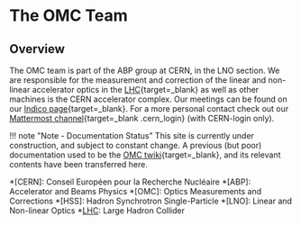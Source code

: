# The OMC Team

## Overview

The OMC team is part of the ABP group at CERN, in the LNO section.
We are responsible for the measurement and correction of the linear and non-linear accelerator optics in the [LHC][lhc]{target=_blank} as well as other machines is the CERN accelerator complex.
Our meetings can be found on our [Indico page][omc_indico]{target=_blank}.
For a more personal contact check out our [Mattermost channel][omc_mattermost]{target=_blank .cern_login} (with CERN-login only).

!!! note "Note - Documentation Status"
    This site is currently under construction, and subject to constant change.
    A previous (but poor) documentation used to be the [OMC twiki][omc_twiki]{target=_blank}, and its relevant contents have been transferred here.

*[CERN]: Conseil Européen pour la Recherche Nucléaire
*[ABP]: Accelerator and Beams Physics
*[OMC]: Optics Measurements and Corrections
*[HSS]: Hadron Synchrotron Single-Particle
*[LNO]: Linear and Non-linear Optics
*[LHC]: Large Hadron Collider

[lhc]: https://home.cern/science/accelerators/large-hadron-collider
[omc_indico]: https://indico.cern.ch/category/5986/
[omc_twiki]: https://twiki.cern.ch/twiki/bin/view/BEABP/OMC
[omc_mattermost]: https://mattermost.web.cern.ch/be-dep/channels/omc-team

